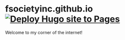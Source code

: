 # fsocietyinc.github.io [![Deploy Hugo site to Pages](https://github.com/fsocietyinc/fsocietyinc.github.io/actions/workflows/hugo.yml/badge.svg)](https://github.com/fsocietyinc/fsocietyinc.github.io/actions/workflows/hugo.yml)

Welcome to my corner of the internet!
